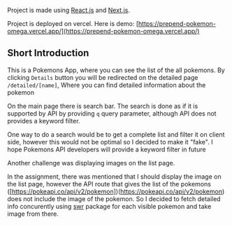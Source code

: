 Project is made using [React.js](https://reactjs.org/) and [Next.js](https://nextjs.org/).

Project is deployed on vercel. Here is demo: [https://prepend-pokemon-omega.vercel.app/](https://prepend-pokemon-omega.vercel.app/)

## Short Introduction

This is a Pokemons App, where you can see the list of the all pokemons. By clicking `Details` button you will be redirected on the detailed page `/detailed/[name]`, Where you can find detailed information about the pokemon

On the main page there is search bar. The search is done as if it is supported by API by providing `q` query parameter, although API does not provides a keyword filter.

One way to do a search would be to get a complete list and filter it on client side, however this would not be optimal so I decided to make it "fake". I hope Pokemons API developers will provide a keyword filter in future

Another challenge was displaying images on the list page.

In the assignment, there was mentioned that I should display the image on the list page, however the API route that gives the list of the pokemons ([https://pokeapi.co/api/v2/pokemon])(https://pokeapi.co/api/v2/pokemon) does not include the image of the pokemon. So I decided to fetch detailed info concurently using [swr](https://swr.vercel.app/) package for each visible pokemon and take image from there.
